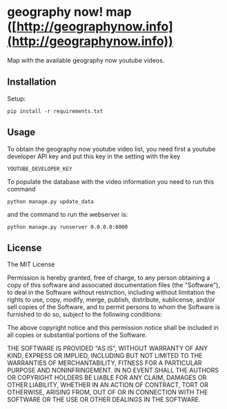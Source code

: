 # geography now! map ([http://geographynow.info](http://geographynow.info))

Map with the available geography now youtube videos.

## Installation

Setup:

  ```
  pip install -r requirements.txt
  ```

## Usage

To obtain the geography now youtube video list, you need first a youtube developer API key and put this key in the setting with the key

```
YOUTUBE_DEVELOPER_KEY
```

To populate the database with the video information you need to run this command

```
python manage.py update_data
```

and the command to run the webserver is:

```
python manage.py runserver 0.0.0.0:8000
```


## License

The MIT License

Permission is hereby granted, free of charge, to any person obtaining a copy
of this software and associated documentation files (the "Software"), to deal
in the Software without restriction, including without limitation the rights
to use, copy, modify, merge, publish, distribute, sublicense, and/or sell
copies of the Software, and to permit persons to whom the Software is
furnished to do so, subject to the following conditions:

The above copyright notice and this permission notice shall be included in
all copies or substantial portions of the Software.

THE SOFTWARE IS PROVIDED "AS IS", WITHOUT WARRANTY OF ANY KIND, EXPRESS OR
IMPLIED, INCLUDING BUT NOT LIMITED TO THE WARRANTIES OF MERCHANTABILITY,
FITNESS FOR A PARTICULAR PURPOSE AND NONINFRINGEMENT. IN NO EVENT SHALL THE
AUTHORS OR COPYRIGHT HOLDERS BE LIABLE FOR ANY CLAIM, DAMAGES OR OTHER
LIABILITY, WHETHER IN AN ACTION OF CONTRACT, TORT OR OTHERWISE, ARISING FROM,
OUT OF OR IN CONNECTION WITH THE SOFTWARE OR THE USE OR OTHER DEALINGS IN
THE SOFTWARE.
